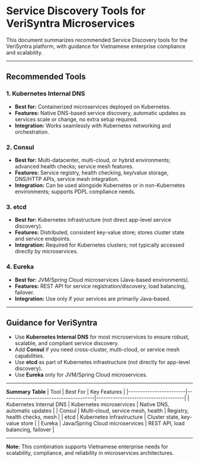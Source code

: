 # Service Discovery Tools for VeriSyntra Microservices

This document summarizes recommended Service Discovery tools for the VeriSyntra platform, with guidance for Vietnamese enterprise compliance and scalability.

---

## Recommended Tools

### 1. Kubernetes Internal DNS
- **Best for:** Containerized microservices deployed on Kubernetes.
- **Features:** Native DNS-based service discovery, automatic updates as services scale or change, no extra setup required.
- **Integration:** Works seamlessly with Kubernetes networking and orchestration.

### 2. Consul
- **Best for:** Multi-datacenter, multi-cloud, or hybrid environments; advanced health checks; service mesh features.
- **Features:** Service registry, health checking, key/value storage, DNS/HTTP APIs, service mesh integration.
- **Integration:** Can be used alongside Kubernetes or in non-Kubernetes environments; supports PDPL compliance needs.

### 3. etcd
- **Best for:** Kubernetes infrastructure (not direct app-level service discovery).
- **Features:** Distributed, consistent key-value store; stores cluster state and service endpoints.
- **Integration:** Required for Kubernetes clusters; not typically accessed directly by microservices.

### 4. Eureka
- **Best for:** JVM/Spring Cloud microservices (Java-based environments).
- **Features:** REST API for service registration/discovery, load balancing, failover.
- **Integration:** Use only if your services are primarily Java-based.

---

## Guidance for VeriSyntra
- Use **Kubernetes Internal DNS** for most microservices to ensure robust, scalable, and compliant service discovery.
- Add **Consul** if you need cross-cluster, multi-cloud, or service mesh capabilities.
- Use **etcd** as part of Kubernetes infrastructure (not directly for app-level discovery).
- Use **Eureka** only for JVM/Spring Cloud microservices.

---

**Summary Table**
| Tool                    | Best For                              | Key Features                        |
|------------------------|---------------------------------------|-------------------------------------|
| Kubernetes Internal DNS | Kubernetes microservices              | Native DNS, automatic updates       |
| Consul                 | Multi-cloud, service mesh, health     | Registry, health checks, mesh       |
| etcd                   | Kubernetes infrastructure             | Cluster state, key-value store      |
| Eureka                 | Java/Spring Cloud microservices       | REST API, load balancing, failover  |

---

**Note:** This combination supports Vietnamese enterprise needs for scalability, compliance, and reliability in microservices architectures.
